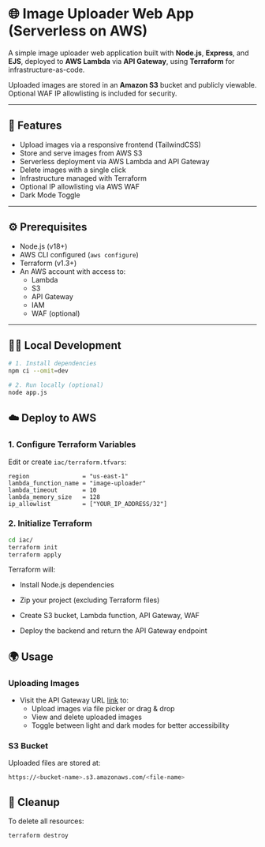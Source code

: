 # 🌐 Image Uploader Web App (Serverless on AWS)

A simple image uploader web application built with **Node.js**, **Express**, and **EJS**, deployed to **AWS Lambda** via **API Gateway**, using **Terraform** for infrastructure-as-code.

Uploaded images are stored in an **Amazon S3** bucket and publicly viewable. Optional WAF IP allowlisting is included for security.

---

## 🚀 Features

- Upload images via a responsive frontend (TailwindCSS)
- Store and serve images from AWS S3
- Serverless deployment via AWS Lambda and API Gateway
- Delete images with a single click
- Infrastructure managed with Terraform
- Optional IP allowlisting via AWS WAF
- Dark Mode Toggle

---
## ⚙️ Prerequisites

- Node.js (v18+)
- AWS CLI configured (`aws configure`)
- Terraform (v1.3+)
- An AWS account with access to:
  - Lambda
  - S3
  - API Gateway
  - IAM
  - WAF (optional)

---

## 🧑‍💻 Local Development

```bash
# 1. Install dependencies
npm ci --omit=dev

# 2. Run locally (optional)
node app.js
```

## ☁️ Deploy to AWS

### 1. Configure Terraform Variables

Edit or create `iac/terraform.tfvars`:

```hcl
region               = "us-east-1"
lambda_function_name = "image-uploader"
lambda_timeout       = 10
lambda_memory_size   = 128
ip_allowlist         = ["YOUR_IP_ADDRESS/32"]
```
### 2. Initialize Terraform
```bash
cd iac/
terraform init
terraform apply
```
Terraform will:

- Install Node.js dependencies

- Zip your project (excluding Terraform files)

- Create S3 bucket, Lambda function, API Gateway, WAF

- Deploy the backend and return the API Gateway endpoint

## 🌍 Usage

### Uploading Images

- Visit the API Gateway URL [link](https://b0ixlzmenh.execute-api.eu-central-1.amazonaws.com/prod) to:
  - Upload images via file picker or drag & drop
  - View and delete uploaded images
  - Toggle between light and dark modes for better accessibility

### S3 Bucket
Uploaded files are stored at:
```bash
https://<bucket-name>.s3.amazonaws.com/<file-name>
```

## 🧹 Cleanup
To delete all resources:
```bash
terraform destroy
```
